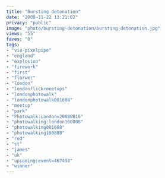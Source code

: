 ```yaml
---
title: "Bursting detonation"
date: "2008-11-22 13:21:02"
privacy: "public"
image: "photo/bursting-detonation/bursting-detonation.jpg"
views: "55"
faves: "0"
tags:
- "via-pixelpipe"
- "england"
- "explosion"
- "firework"
- "first"
- "florwer"
- "london"
- "londonflickrmeetups"
- "londonphotowalk"
- "londonphotowalk081608"
- "meetup"
- "park"
- "Photowalk:London=20080816"
- "photowalking:london160808"
- "photowalking081608"
- "photowalking160808"
- "red"
- "st"
- "james"
- "uk"
- "upcoming:event=467493"
- "winner"
---
```

<a href="/photos/2008/11/22/bursting-detonation"></a>
